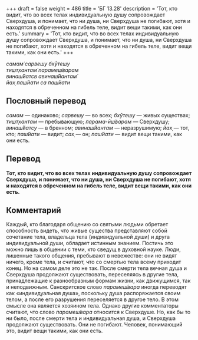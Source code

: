 +++
draft = false
weight = 486
title = 'БГ 13.28'
description = 'Тот, кто видит, что во всех телах индивидуальную душу сопровождает Сверхдуша, и понимает, что ни душа, ни Сверхдуша не погибают, хотя и находятся в обреченном на гибель теле, видит вещи такими, как они есть.'
summary = 'Тот, кто видит, что во всех телах индивидуальную душу сопровождает Сверхдуша, и понимает, что ни душа, ни Сверхдуша не погибают, хотя и находятся в обреченном на гибель теле, видит вещи такими, как они есть.'
+++

_самам̇ сарвешу бхӯтешу  
тишт̣хантам̇ парамеш́варам  
винаш́йатсв авинаш́йантам̇  
йах̣ паш́йати са паш́йати_

## Пословный перевод

_самам_ — одинаково; _сарвешу_ — во всех; _бхӯтешу_ — живых существах; _тишт̣хантам_ — пребывающую; _парама_\-_ӣш́варам_ — Сверхдушу; _винаш́йатсу_ — в бренном; _авинаш́йантам_ — неразрушимую; _йах̣_ — тот, кто; _паш́йати_ — видит; _сах̣_ — он; _паш́йати_ — видит вещи такими, как они есть.

## Перевод

**Тот, кто видит, что во всех телах индивидуальную душу сопровождает Сверхдуша, и понимает, что ни душа, ни Сверхдуша не погибают, хотя и находятся в обреченном на гибель теле, видит вещи такими, как они есть.**

## Комментарий

Каждый, кто благодаря общению со святыми людьми обретает способность видеть, что живые существа представляют собой сочетание тела, владельца тела (индивидуальной души) и друга индивидуальной души, обладает истинным знанием. Постичь это можно лишь в общении с теми, кто сведущ в духовной науке. Люди, лишенные такого общения, пребывают в невежестве: они не видят ничего, кроме тела, и считают, что со смертью тела всему приходит конец. Но на самом деле это не так. После смерти тела вечная душа и Сверхдуша продолжают существовать, переселяясь в другие тела, принадлежащие к разнообразным формам жизни, как движущимся, так и неподвижным. Санскритское слово _парамеш́вара_ иногда переводят как «индивидуальная душа», поскольку душа распоряжается своим телом, а после его разрушения переселяется в другое тело. В этом смысле она является хозяином тела. Однако другие комментаторы считают, что слово _парамеш́вара_ относится к Сверхдуше. Но, как бы то ни было, после смерти тела и индивидуальная душа, и Сверхдуша продолжают существовать. Они не погибают. Человек, понимающий это, видит вещи такими, как они есть.
